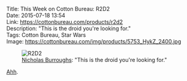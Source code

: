 Title: This Week on Cotton Bureau: R2D2  
Date: 2015-07-18 13:54  
Link: https://cottonbureau.com/products/r2d2  
Description: "This is the droid you're looking for."  
Tags: Cotton Bureau, Star Wars  
Image: https://cottonbureau.com/img/products/5753_HykZ_2400.jpg  

<figure>
	<img src="http://d.pr/i/1hl4W+" alt="R2D2" title="'R2D2' on Cotton Bureau">
	<figcaption><a href="http://nicholasburroughs.com" title="The designer on Twitter">Nicholas Burroughs</a>: "This is the droid you're looking for."</figcaption>
</figure>

[Ahh][youtube].

[youtube]: https://www.youtube.com/watch?v=56_S0WeTkzs "'These aren't the droids you're looking for,' in LEGO"